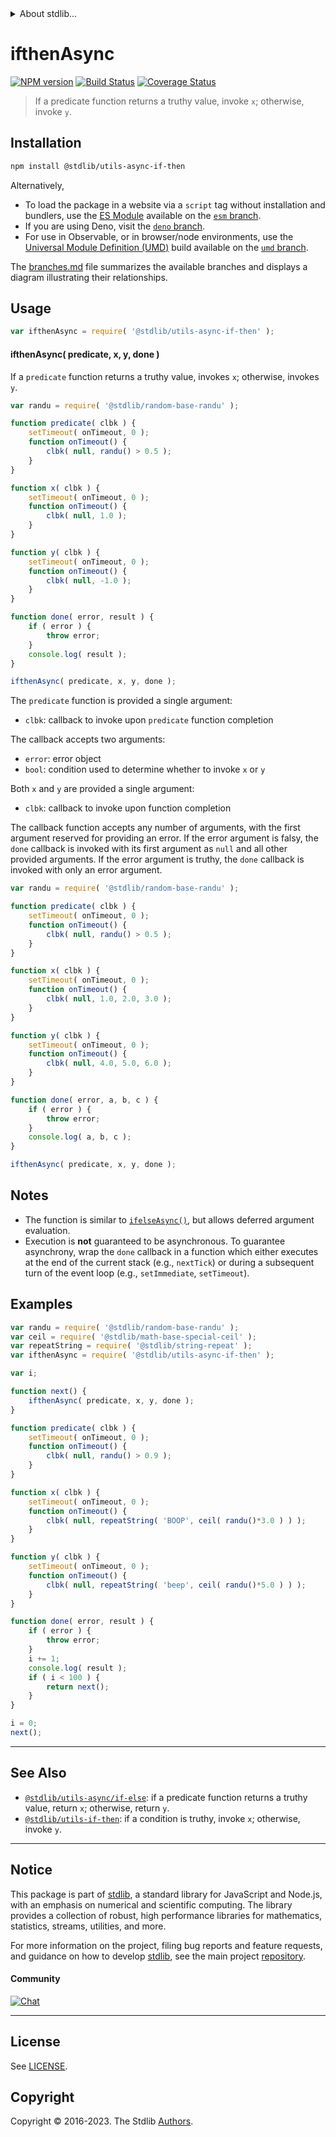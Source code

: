 <!--

@license Apache-2.0

Copyright (c) 2018 The Stdlib Authors.

Licensed under the Apache License, Version 2.0 (the "License");
you may not use this file except in compliance with the License.
You may obtain a copy of the License at

   http://www.apache.org/licenses/LICENSE-2.0

Unless required by applicable law or agreed to in writing, software
distributed under the License is distributed on an "AS IS" BASIS,
WITHOUT WARRANTIES OR CONDITIONS OF ANY KIND, either express or implied.
See the License for the specific language governing permissions and
limitations under the License.

-->


<details>
  <summary>
    About stdlib...
  </summary>
  <p>We believe in a future in which the web is a preferred environment for numerical computation. To help realize this future, we've built stdlib. stdlib is a standard library, with an emphasis on numerical and scientific computation, written in JavaScript (and C) for execution in browsers and in Node.js.</p>
  <p>The library is fully decomposable, being architected in such a way that you can swap out and mix and match APIs and functionality to cater to your exact preferences and use cases.</p>
  <p>When you use stdlib, you can be absolutely certain that you are using the most thorough, rigorous, well-written, studied, documented, tested, measured, and high-quality code out there.</p>
  <p>To join us in bringing numerical computing to the web, get started by checking us out on <a href="https://github.com/stdlib-js/stdlib">GitHub</a>, and please consider <a href="https://opencollective.com/stdlib">financially supporting stdlib</a>. We greatly appreciate your continued support!</p>
</details>

# ifthenAsync

[![NPM version][npm-image]][npm-url] [![Build Status][test-image]][test-url] [![Coverage Status][coverage-image]][coverage-url] <!-- [![dependencies][dependencies-image]][dependencies-url] -->

> If a predicate function returns a truthy value, invoke `x`; otherwise, invoke `y`.

<!-- Section to include introductory text. Make sure to keep an empty line after the intro `section` element and another before the `/section` close. -->

<section class="intro">

</section>

<!-- /.intro -->

<!-- Package usage documentation. -->

<section class="installation">

## Installation

```bash
npm install @stdlib/utils-async-if-then
```

Alternatively,

-   To load the package in a website via a `script` tag without installation and bundlers, use the [ES Module][es-module] available on the [`esm` branch][esm-url].
-   If you are using Deno, visit the [`deno` branch][deno-url].
-   For use in Observable, or in browser/node environments, use the [Universal Module Definition (UMD)][umd] build available on the [`umd` branch][umd-url].

The [branches.md][branches-url] file summarizes the available branches and displays a diagram illustrating their relationships.

</section>

<section class="usage">

## Usage

```javascript
var ifthenAsync = require( '@stdlib/utils-async-if-then' );
```

#### ifthenAsync( predicate, x, y, done )

If a `predicate` function returns a truthy value, invokes `x`; otherwise, invokes `y`.

```javascript
var randu = require( '@stdlib/random-base-randu' );

function predicate( clbk ) {
    setTimeout( onTimeout, 0 );
    function onTimeout() {
        clbk( null, randu() > 0.5 );
    }
}

function x( clbk ) {
    setTimeout( onTimeout, 0 );
    function onTimeout() {
        clbk( null, 1.0 );
    }
}

function y( clbk ) {
    setTimeout( onTimeout, 0 );
    function onTimeout() {
        clbk( null, -1.0 );
    }
}

function done( error, result ) {
    if ( error ) {
        throw error;
    }
    console.log( result );
}

ifthenAsync( predicate, x, y, done );
```

The `predicate` function is provided a single argument:

-   `clbk`: callback to invoke upon `predicate` function completion

The callback accepts two arguments:

-   `error`: error object
-   `bool`: condition used to determine whether to invoke `x` or `y`

Both `x` and `y` are provided a single argument:

-   `clbk`: callback to invoke upon function completion

The callback function accepts any number of arguments, with the first argument reserved for providing an error. If the error argument is falsy, the `done` callback is invoked with its first argument as `null` and all other provided arguments. If the error argument is truthy, the `done` callback is invoked with only an error argument.

```javascript
var randu = require( '@stdlib/random-base-randu' );

function predicate( clbk ) {
    setTimeout( onTimeout, 0 );
    function onTimeout() {
        clbk( null, randu() > 0.5 );
    }
}

function x( clbk ) {
    setTimeout( onTimeout, 0 );
    function onTimeout() {
        clbk( null, 1.0, 2.0, 3.0 );
    }
}

function y( clbk ) {
    setTimeout( onTimeout, 0 );
    function onTimeout() {
        clbk( null, 4.0, 5.0, 6.0 );
    }
}

function done( error, a, b, c ) {
    if ( error ) {
        throw error;
    }
    console.log( a, b, c );
}

ifthenAsync( predicate, x, y, done );
```

</section>

<!-- /.usage -->

<!-- Package usage notes. Make sure to keep an empty line after the `section` element and another before the `/section` close. -->

<section class="notes">

## Notes

-   The function is similar to [`ifelseAsync()`][@stdlib/utils/async/if-else], but allows deferred argument evaluation.
-   Execution is **not** guaranteed to be asynchronous. To guarantee asynchrony, wrap the `done` callback in a function which either executes at the end of the current stack (e.g., `nextTick`) or during a subsequent turn of the event loop (e.g., `setImmediate`, `setTimeout`).

</section>

<!-- /.notes -->

<!-- Package usage examples. -->

<section class="examples">

## Examples

<!-- eslint-disable callback-return -->

<!-- eslint no-undef: "error" -->

```javascript
var randu = require( '@stdlib/random-base-randu' );
var ceil = require( '@stdlib/math-base-special-ceil' );
var repeatString = require( '@stdlib/string-repeat' );
var ifthenAsync = require( '@stdlib/utils-async-if-then' );

var i;

function next() {
    ifthenAsync( predicate, x, y, done );
}

function predicate( clbk ) {
    setTimeout( onTimeout, 0 );
    function onTimeout() {
        clbk( null, randu() > 0.9 );
    }
}

function x( clbk ) {
    setTimeout( onTimeout, 0 );
    function onTimeout() {
        clbk( null, repeatString( 'BOOP', ceil( randu()*3.0 ) ) );
    }
}

function y( clbk ) {
    setTimeout( onTimeout, 0 );
    function onTimeout() {
        clbk( null, repeatString( 'beep', ceil( randu()*5.0 ) ) );
    }
}

function done( error, result ) {
    if ( error ) {
        throw error;
    }
    i += 1;
    console.log( result );
    if ( i < 100 ) {
        return next();
    }
}

i = 0;
next();
```

</section>

<!-- /.examples -->

<!-- Section to include cited references. If references are included, add a horizontal rule *before* the section. Make sure to keep an empty line after the `section` element and another before the `/section` close. -->

<section class="references">

</section>

<!-- /.references -->

<!-- Section for related `stdlib` packages. Do not manually edit this section, as it is automatically populated. -->

<section class="related">

* * *

## See Also

-   <span class="package-name">[`@stdlib/utils-async/if-else`][@stdlib/utils/async/if-else]</span><span class="delimiter">: </span><span class="description">if a predicate function returns a truthy value, return `x`; otherwise, return `y`.</span>
-   <span class="package-name">[`@stdlib/utils-if-then`][@stdlib/utils/if-then]</span><span class="delimiter">: </span><span class="description">if a condition is truthy, invoke `x`; otherwise, invoke `y`.</span>

</section>

<!-- /.related -->

<!-- Section for all links. Make sure to keep an empty line after the `section` element and another before the `/section` close. -->


<section class="main-repo" >

* * *

## Notice

This package is part of [stdlib][stdlib], a standard library for JavaScript and Node.js, with an emphasis on numerical and scientific computing. The library provides a collection of robust, high performance libraries for mathematics, statistics, streams, utilities, and more.

For more information on the project, filing bug reports and feature requests, and guidance on how to develop [stdlib][stdlib], see the main project [repository][stdlib].

#### Community

[![Chat][chat-image]][chat-url]

---

## License

See [LICENSE][stdlib-license].


## Copyright

Copyright &copy; 2016-2023. The Stdlib [Authors][stdlib-authors].

</section>

<!-- /.stdlib -->

<!-- Section for all links. Make sure to keep an empty line after the `section` element and another before the `/section` close. -->

<section class="links">

[npm-image]: http://img.shields.io/npm/v/@stdlib/utils-async-if-then.svg
[npm-url]: https://npmjs.org/package/@stdlib/utils-async-if-then

[test-image]: https://github.com/stdlib-js/utils-async-if-then/actions/workflows/test.yml/badge.svg?branch=v0.1.0
[test-url]: https://github.com/stdlib-js/utils-async-if-then/actions/workflows/test.yml?query=branch:v0.1.0

[coverage-image]: https://img.shields.io/codecov/c/github/stdlib-js/utils-async-if-then/main.svg
[coverage-url]: https://codecov.io/github/stdlib-js/utils-async-if-then?branch=main

<!--

[dependencies-image]: https://img.shields.io/david/stdlib-js/utils-async-if-then.svg
[dependencies-url]: https://david-dm.org/stdlib-js/utils-async-if-then/main

-->

[chat-image]: https://img.shields.io/gitter/room/stdlib-js/stdlib.svg
[chat-url]: https://app.gitter.im/#/room/#stdlib-js_stdlib:gitter.im

[stdlib]: https://github.com/stdlib-js/stdlib

[stdlib-authors]: https://github.com/stdlib-js/stdlib/graphs/contributors

[umd]: https://github.com/umdjs/umd
[es-module]: https://developer.mozilla.org/en-US/docs/Web/JavaScript/Guide/Modules

[deno-url]: https://github.com/stdlib-js/utils-async-if-then/tree/deno
[umd-url]: https://github.com/stdlib-js/utils-async-if-then/tree/umd
[esm-url]: https://github.com/stdlib-js/utils-async-if-then/tree/esm
[branches-url]: https://github.com/stdlib-js/utils-async-if-then/blob/main/branches.md

[stdlib-license]: https://raw.githubusercontent.com/stdlib-js/utils-async-if-then/main/LICENSE

[@stdlib/utils/async/if-else]: https://github.com/stdlib-js/utils-async-if-else

<!-- <related-links> -->

[@stdlib/utils/async/if-else]: https://github.com/stdlib-js/utils-async-if-else

[@stdlib/utils/if-then]: https://github.com/stdlib-js/utils-if-then

<!-- </related-links> -->

</section>

<!-- /.links -->
